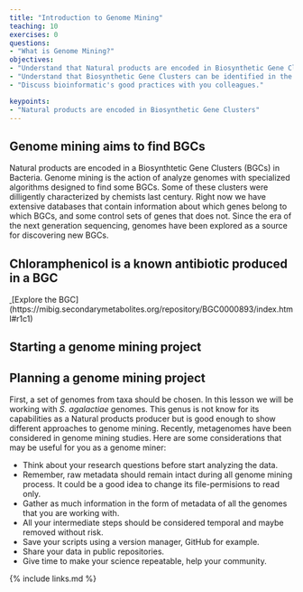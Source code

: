 ```yaml
---
title: "Introduction to Genome Mining"
teaching: 10
exercises: 0
questions:
- "What is Genome Mining?"
objectives:
- "Understand that Natural products are encoded in Biosynthetic Gene Clusters."
- "Understand that Biosynthetic Gene Clusters can be identified in the genomic material."
- "Discuss bioinformatic's good practices with you colleagues."

keypoints:
- "Natural products are encoded in Biosynthetic Gene Clusters"
---
```


## Genome mining aims to find BGCs

Natural products are encoded in a Biosynthtetic Gene Clusters (BGCs) in Bacteria. 
Genome mining is the action of analyze genomes with specialized algorithms 
designed to find some BGCs. Some of these clusters were dilligently characterized 
by chemists last century. Right now we have extensive databases that contain
information about which genes belong to which BGCs, and some control sets of genes that does not. 
Since the era of the next generation sequencing, genomes have been explored 
as a source for discovering new BGCs.

## Chloramphenicol is a known antibiotic produced in a BGC

<a href="{{ page.root }}/fig/episode1-fig1.PNG">
  <img src="{{ page.root }}/fig/episode1-fig1.PNG" alt="" />
</a>
[Explore the BGC](https://mibig.secondarymetabolites.org/repository/BGC0000893/index.html#r1c1)

## Starting a genome mining project

## Planning a genome mining project  
First, a set of genomes from taxa should be chosen. In this lesson
we will be working with _S. agalactiae_ genomes. This genus is not know
for its capabilities as a Natural products producer but is good enough
to show different approaches to genome mining. Recently, metagenomes have been 
considered in genome mining studies. Here are some considerations 
that may be useful for you as a genome miner: 

- Think about your research questions before start analyzing the data.  
- Remember, raw metadata should remain intact during all genome mining process.
It could be a good idea to change its file-permisions to read only.    
- Gather as much information in the form of metadata of 
all the genomes that you are working with.  
- All your intermediate steps should be considered temporal 
 and maybe removed without risk.   
- Save your scripts using a version manager, GitHub for example.
- Share your data in public repositories.   
- Give time to make your science repeatable, help your community.    




{% include links.md %}

